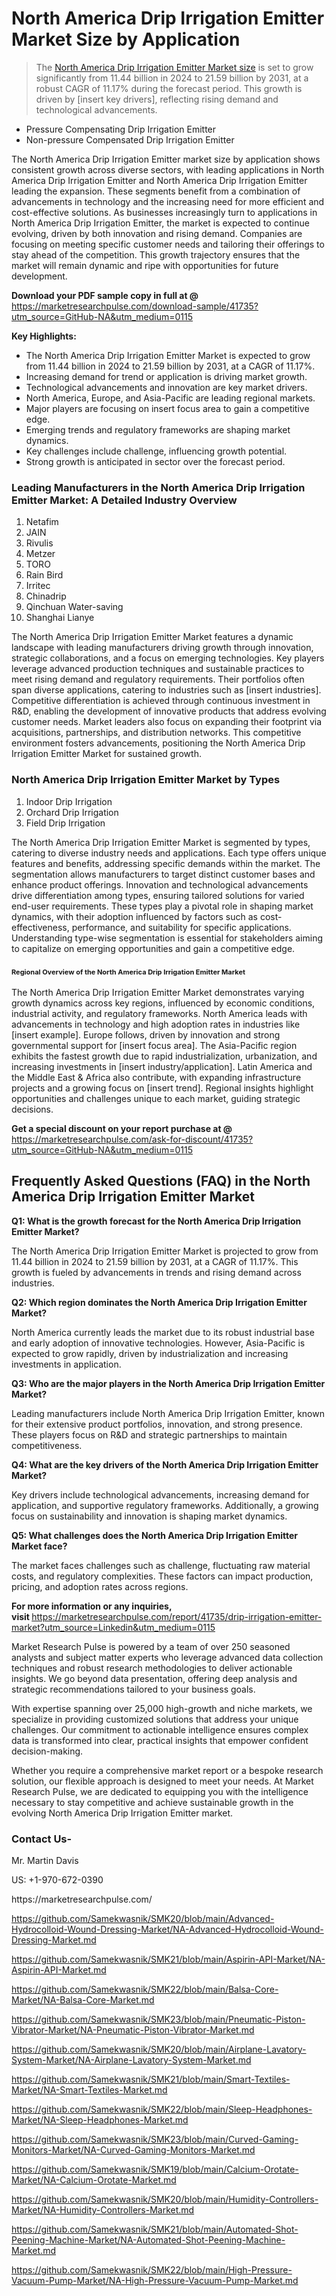 <h1>North America Drip Irrigation Emitter Market&nbsp;Size by Application</h1><blockquote><p>The <a href="https://marketresearchpulse.com/download-sample/41735?utm_source=GitHub-NA&amp;utm_medium=0115">North America Drip Irrigation Emitter Market size</a> is set to grow significantly from 11.44 billion in 2024 to 21.59 billion by 2031, at a robust CAGR of 11.17% during the forecast period. This growth is driven by [insert key drivers], reflecting rising demand and technological advancements.</p></blockquote><ul><li>Pressure Compensating Drip Irrigation Emitter <li> Non-pressure Compensated Drip Irrigation Emitter</li></ul><p>The North America Drip Irrigation Emitter market size by application shows consistent growth across diverse sectors, with leading applications in North America Drip Irrigation Emitter and North America Drip Irrigation Emitter leading the expansion. These segments benefit from a combination of advancements in technology and the increasing need for more efficient and cost-effective solutions. As businesses increasingly turn to applications in North America Drip Irrigation Emitter, the market is expected to continue evolving, driven by both innovation and rising demand. Companies are focusing on meeting specific customer needs and tailoring their offerings to stay ahead of the competition. This growth trajectory ensures that the market will remain dynamic and ripe with opportunities for future development.</p><p><strong>Download your PDF sample copy in full at @ </strong><a href="https://marketresearchpulse.com/download-sample/41735?utm_source=GitHub-NA&amp;utm_medium=0115">https://marketresearchpulse.com/download-sample/41735?utm_source=GitHub-NA&amp;utm_medium=0115</a></p><p><strong>Key Highlights: </strong></p><ul><li>The North America Drip Irrigation Emitter Market is expected to grow from 11.44 billion in 2024 to 21.59 billion by 2031, at a CAGR of 11.17%.</li><li>Increasing demand for trend or application is driving market growth.</li><li>Technological advancements and innovation are key market drivers.</li><li>North America, Europe, and Asia-Pacific are leading regional markets.</li><li>Major players are focusing on insert focus area to gain a competitive edge.</li><li>Emerging trends and regulatory frameworks are shaping market dynamics.</li><li>Key challenges include challenge, influencing growth potential.</li><li>Strong growth is anticipated in sector over the forecast period.</li></ul><h3>Leading Manufacturers in the North America Drip Irrigation Emitter Market: A Detailed Industry Overview</h3><ol><li>Netafim</li><li>JAIN</li><li>Rivulis</li><li>Metzer</li><li>TORO</li><li>Rain Bird</li><li>Irritec</li><li>Chinadrip</li><li>Qinchuan Water-saving</li><li>Shanghai Lianye</li></ol><div class="flex max-w-full flex-col flex-grow"><div class="min-h-8 text-message flex w-full flex-col items-end gap-2 whitespace-normal break-words [.text-message+&amp;]:mt-5" dir="auto" data-message-author-role="assistant" data-message-id="fd8432e4-4910-450d-b182-61b7bfb0a01f" data-message-model-slug="gpt-4o"><div class="flex w-full flex-col gap-1 empty:hidden first:pt-[3px]"><div class="markdown prose w-full break-words dark:prose-invert light"><p>The North America Drip Irrigation Emitter Market features a dynamic landscape with leading manufacturers driving growth through innovation, strategic collaborations, and a focus on emerging technologies. Key players leverage advanced production techniques and sustainable practices to meet rising demand and regulatory requirements. Their portfolios often span diverse applications, catering to industries such as [insert industries]. Competitive differentiation is achieved through continuous investment in R&amp;D, enabling the development of innovative products that address evolving customer needs. Market leaders also focus on expanding their footprint via acquisitions, partnerships, and distribution networks. This competitive environment fosters advancements, positioning the North America Drip Irrigation Emitter Market for sustained growth.</p></div></div></div></div><h3>North America Drip Irrigation Emitter Market by Types</h3><ol><li>Indoor Drip Irrigation <li> Orchard Drip Irrigation <li> Field Drip Irrigation</li></ol><div class="flex max-w-full flex-col flex-grow"><div class="min-h-8 text-message flex w-full flex-col items-end gap-2 whitespace-normal break-words [.text-message+&amp;]:mt-5" dir="auto" data-message-author-role="assistant" data-message-id="084470be-0bb7-4664-bddf-5156b4f41249" data-message-model-slug="gpt-4o-mini"><div class="flex w-full flex-col gap-1 empty:hidden first:pt-[3px]"><div class="markdown prose w-full break-words dark:prose-invert light"><p>The North America Drip Irrigation Emitter Market is segmented by types, catering to diverse industry needs and applications. Each type offers unique features and benefits, addressing specific demands within the market. The segmentation allows manufacturers to target distinct customer bases and enhance product offerings. Innovation and technological advancements drive differentiation among types, ensuring tailored solutions for varied end-user requirements. These types play a pivotal role in shaping market dynamics, with their adoption influenced by factors such as cost-effectiveness, performance, and suitability for specific applications. Understanding type-wise segmentation is essential for stakeholders aiming to capitalize on emerging opportunities and gain a competitive edge.</p></div></div></div></div><h3><span style="font-size: 11px;">Regional Overview of the North America Drip Irrigation Emitter Market</span></h3><div class="flex max-w-full flex-col flex-grow"><div class="min-h-8 text-message flex w-full flex-col items-end gap-2 whitespace-normal break-words [.text-message+&amp;]:mt-5" dir="auto" data-message-author-role="assistant" data-message-id="e9038762-ce64-4e30-91c9-9bd413514231" data-message-model-slug="gpt-4o-mini"><div class="flex w-full flex-col gap-1 empty:hidden first:pt-[3px]"><div class="markdown prose w-full break-words dark:prose-invert light"><p>The North America Drip Irrigation Emitter Market demonstrates varying growth dynamics across key regions, influenced by economic conditions, industrial activity, and regulatory frameworks. North America leads with advancements in technology and high adoption rates in industries like [insert example]. Europe follows, driven by innovation and strong governmental support for [insert focus area]. The Asia-Pacific region exhibits the fastest growth due to rapid industrialization, urbanization, and increasing investments in [insert industry/application]. Latin America and the Middle East &amp; Africa also contribute, with expanding infrastructure projects and a growing focus on [insert trend]. Regional insights highlight opportunities and challenges unique to each market, guiding strategic decisions.</p></div></div></div></div><p><strong>Get a special discount on your report purchase at @ </strong><a href="https://marketresearchpulse.com/ask-for-discount/41735?utm_source=GitHub-NA&amp;utm_medium=0115">https://marketresearchpulse.com/ask-for-discount/41735?utm_source=GitHub-NA&amp;utm_medium=0115</a></p><h2>Frequently Asked Questions (FAQ) in the North America Drip Irrigation Emitter Market</h2><p><strong>Q1: What is the growth forecast for the North America Drip Irrigation Emitter Market?</strong></p><p>The North America Drip Irrigation Emitter Market is projected to grow from 11.44 billion in 2024 to 21.59 billion by 2031, at a CAGR of 11.17%. This growth is fueled by advancements in trends and rising demand across industries.</p><p><strong>Q2: Which region dominates the North America Drip Irrigation Emitter Market?</strong></p><p>North America currently leads the market due to its robust industrial base and early adoption of innovative technologies. However, Asia-Pacific is expected to grow rapidly, driven by industrialization and increasing investments in application.</p><p><strong>Q3: Who are the major players in the North America Drip Irrigation Emitter Market?</strong></p><p>Leading manufacturers include North America Drip Irrigation Emitter, known for their extensive product portfolios, innovation, and strong presence. These players focus on R&amp;D and strategic partnerships to maintain competitiveness.</p><p><strong>Q4: What are the key drivers of the North America Drip Irrigation Emitter Market?</strong></p><p>Key drivers include technological advancements, increasing demand for application, and supportive regulatory frameworks. Additionally, a growing focus on sustainability and innovation is shaping market dynamics.</p><p><strong>Q5: What challenges does the North America Drip Irrigation Emitter Market face?</strong></p><p>The market faces challenges such as challenge, fluctuating raw material costs, and regulatory complexities. These factors can impact production, pricing, and adoption rates across regions.</p><p><strong>For more information or any inquiries, visit&nbsp;</strong><a href="https://marketresearchpulse.com/report/41735/drip-irrigation-emitter-market?utm_source=Linkedin&utm_medium=0115">https://marketresearchpulse.com/report/41735/drip-irrigation-emitter-market?utm_source=Linkedin&utm_medium=0115</a></p><p>Market Research Pulse is powered by a team of over 250 seasoned analysts and subject matter experts who leverage advanced data collection techniques and robust research methodologies to deliver actionable insights. We go beyond data presentation, offering deep analysis and strategic recommendations tailored to your business goals.</p><p>With expertise spanning over 25,000 high-growth and niche markets, we specialize in providing customized solutions that address your unique challenges. Our commitment to actionable intelligence ensures complex data is transformed into clear, practical insights that empower confident decision-making.</p><p>Whether you require a comprehensive market report or a bespoke research solution, our flexible approach is designed to meet your needs. At Market Research Pulse, we are dedicated to equipping you with the intelligence necessary to stay competitive and achieve sustainable growth in the evolving North America Drip Irrigation Emitter market.</p><h3><strong>Contact Us-</strong></h3><p>Mr. Martin Davis</p><p>US: +1-970-672-0390</p><p>https://marketresearchpulse.com/</p><p><a href="https://github.com/Samekwasnik/SMK20/blob/main/Advanced-Hydrocolloid-Wound-Dressing-Market/NA-Advanced-Hydrocolloid-Wound-Dressing-Market.md">https://github.com/Samekwasnik/SMK20/blob/main/Advanced-Hydrocolloid-Wound-Dressing-Market/NA-Advanced-Hydrocolloid-Wound-Dressing-Market.md</a></p><p><a href="https://github.com/Samekwasnik/SMK21/blob/main/Aspirin-API-Market/NA-Aspirin-API-Market.md">https://github.com/Samekwasnik/SMK21/blob/main/Aspirin-API-Market/NA-Aspirin-API-Market.md</a></p><p><a href="https://github.com/Samekwasnik/SMK22/blob/main/Balsa-Core-Market/NA-Balsa-Core-Market.md">https://github.com/Samekwasnik/SMK22/blob/main/Balsa-Core-Market/NA-Balsa-Core-Market.md</a></p><p><a href="https://github.com/Samekwasnik/SMK23/blob/main/Pneumatic-Piston-Vibrator-Market/NA-Pneumatic-Piston-Vibrator-Market.md">https://github.com/Samekwasnik/SMK23/blob/main/Pneumatic-Piston-Vibrator-Market/NA-Pneumatic-Piston-Vibrator-Market.md</a></p><p><a href="https://github.com/Samekwasnik/SMK20/blob/main/Airplane-Lavatory-System-Market/NA-Airplane-Lavatory-System-Market.md">https://github.com/Samekwasnik/SMK20/blob/main/Airplane-Lavatory-System-Market/NA-Airplane-Lavatory-System-Market.md</a></p><p><a href="https://github.com/Samekwasnik/SMK21/blob/main/Smart-Textiles-Market/NA-Smart-Textiles-Market.md">https://github.com/Samekwasnik/SMK21/blob/main/Smart-Textiles-Market/NA-Smart-Textiles-Market.md</a></p><p><a href="https://github.com/Samekwasnik/SMK22/blob/main/Sleep-Headphones-Market/NA-Sleep-Headphones-Market.md">https://github.com/Samekwasnik/SMK22/blob/main/Sleep-Headphones-Market/NA-Sleep-Headphones-Market.md</a></p><p><a href="https://github.com/Samekwasnik/SMK23/blob/main/Curved-Gaming-Monitors-Market/NA-Curved-Gaming-Monitors-Market.md">https://github.com/Samekwasnik/SMK23/blob/main/Curved-Gaming-Monitors-Market/NA-Curved-Gaming-Monitors-Market.md</a></p><p><a href="https://github.com/Samekwasnik/SMK19/blob/main/Calcium-Orotate-Market/NA-Calcium-Orotate-Market.md">https://github.com/Samekwasnik/SMK19/blob/main/Calcium-Orotate-Market/NA-Calcium-Orotate-Market.md</a></p><p><a href="https://github.com/Samekwasnik/SMK20/blob/main/Humidity-Controllers-Market/NA-Humidity-Controllers-Market.md">https://github.com/Samekwasnik/SMK20/blob/main/Humidity-Controllers-Market/NA-Humidity-Controllers-Market.md</a></p><p><a href="https://github.com/Samekwasnik/SMK21/blob/main/Automated-Shot-Peening-Machine-Market/NA-Automated-Shot-Peening-Machine-Market.md">https://github.com/Samekwasnik/SMK21/blob/main/Automated-Shot-Peening-Machine-Market/NA-Automated-Shot-Peening-Machine-Market.md</a></p><p><a href="https://github.com/Samekwasnik/SMK22/blob/main/High-Pressure-Vacuum-Pump-Market/NA-High-Pressure-Vacuum-Pump-Market.md">https://github.com/Samekwasnik/SMK22/blob/main/High-Pressure-Vacuum-Pump-Market/NA-High-Pressure-Vacuum-Pump-Market.md</a></p>
